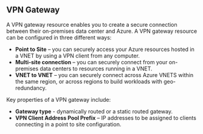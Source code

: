## <a name="vpn-gateway"></a>VPN Gateway 
A VPN gateway resource enables you to create a secure connection between their on-premises data center and Azure. A VPN gateway resource can be configured in three different ways:
 
- **Point to Site** – you can securely access your Azure resources hosted in a VNET by using a VPN client from any computer. 
- **Multi-site connection** – you can securely connect from your on-premises data centers to resources running in a VNET. 
- **VNET to VNET** – you can securely connect across Azure VNETS within the same region, or across regions to build workloads with geo-redundancy.

Key properties of a VPN gateway include:
 
- **Gateway type** - dynamically routed or a static routed gateway. 
- **VPN Client Address Pool Prefix** – IP addresses to be assigned to clients connecting in a point to site configuration.

<!--HONumber=Oct16_HO2-->


